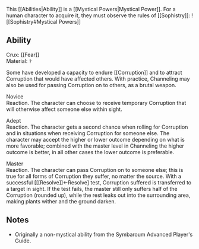 This [[Abilities|Ability]] is a [[Mystical Powers|Mystical Power]]. For a human character to acquire it, they must observe the rules of [[Sophistry]]:
![[Sophistry#Mystical Powers]]
## Ability
Crux: [[Fear]]<br>Material: `?`

Some have developed a capacity to endure [[Corruption]] and to attract Corruption that would have affected others. With practice, Channeling may also be used for passing Corruption on to others, as a brutal weapon.

Novice<br>Reaction. The character can choose to receive temporary Corruption that will otherwise affect someone else within sight.

Adept<br>Reaction. The character gets a second chance when rolling for Corruption and in situations when receiving Corruption for someone else. The character may accept the higher or lower outcome depending on what is more favorable; combined with the master level in Channeling the higher outcome is better, in all other cases the lower outcome is preferable.

Master<br>Reaction. The character can pass Corruption on to someone else; this is true for all forms of Corruption they suffer, no matter the source. With a successful \[[[Resolve]]←Resolve\] test, Corruption suffered is transferred to a target in sight. If the test fails, the master still only suffers half of the Corruption (rounded up), while the rest leaks out into the surrounding area, making plants wither and the ground darken.
## Notes
* Originally a non-mystical ability from the Symbaroum Advanced Player's Guide.